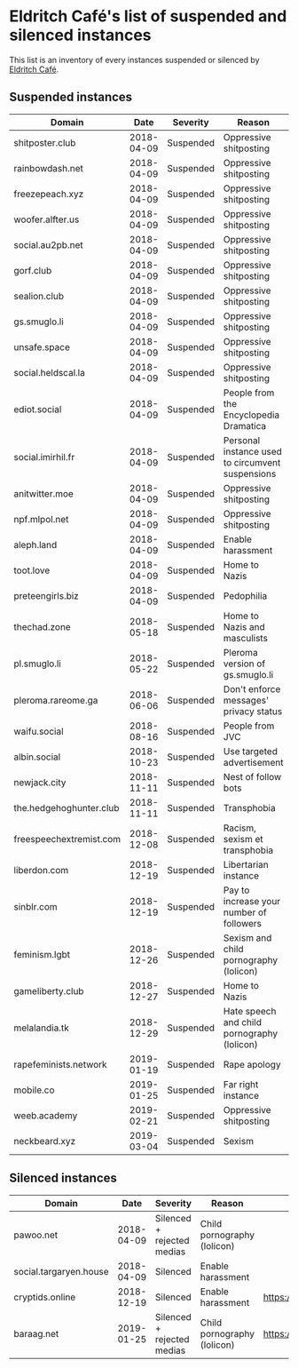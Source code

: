 # Eldritch Café's list of suspended and silenced instances
This list is an inventory of every instances suspended or silenced by [Eldritch Café](https://eldritch.cafe/).

## Suspended instances

| Domain                  | Date       | Severity  | Reason                                           | More information                                  |
| ----------------------- | ---------- | --------- | ------------------------------------------------ | -------------------------------------------------- |
| shitposter.club         | 2018-04-09 | Suspended | Oppressive shitposting                           | https://github.com/nolanlawson/blocked-on-mastodon |
| rainbowdash.net         | 2018-04-09 | Suspended | Oppressive shitposting                           | https://github.com/nolanlawson/blocked-on-mastodon |
| freezepeach.xyz         | 2018-04-09 | Suspended | Oppressive shitposting                           | https://github.com/nolanlawson/blocked-on-mastodon |
| woofer.alfter.us        | 2018-04-09 | Suspended | Oppressive shitposting                           | https://github.com/nolanlawson/blocked-on-mastodon |
| social.au2pb.net        | 2018-04-09 | Suspended | Oppressive shitposting                           | https://github.com/nolanlawson/blocked-on-mastodon |
| gorf.club               | 2018-04-09 | Suspended | Oppressive shitposting                           | https://github.com/nolanlawson/blocked-on-mastodon |
| sealion.club            | 2018-04-09 | Suspended | Oppressive shitposting                           | https://github.com/nolanlawson/blocked-on-mastodon |
| gs.smuglo.li            | 2018-04-09 | Suspended | Oppressive shitposting                           | https://github.com/nolanlawson/blocked-on-mastodon |
| unsafe.space            | 2018-04-09 | Suspended | Oppressive shitposting                           | https://github.com/nolanlawson/blocked-on-mastodon |
| social.heldscal.la      | 2018-04-09 | Suspended | Oppressive shitposting                           | https://github.com/nolanlawson/blocked-on-mastodon |
| ediot.social            | 2018-04-09 | Suspended | People from the Encyclopedia Dramatica           |                                                    |
| social.imirhil.fr       | 2018-04-09 | Suspended | Personal instance used to circumvent suspensions |                                                    |
| anitwitter.moe          | 2018-04-09 | Suspended | Oppressive shitposting                           | https://anitwitter.moe/about/more                  |
| npf.mlpol.net           | 2018-04-09 | Suspended | Oppressive shitposting                           |                                                    |
| aleph.land              | 2018-04-09 | Suspended | Enable harassment                                |                                                    |
| toot.love               | 2018-04-09 | Suspended | Home to Nazis                                    | https://ltch.fr/@Alda/98997706007765153            |
| preteengirls.biz        | 2018-04-09 | Suspended | Pedophilia                                       |                                                    |
| thechad.zone            | 2018-05-18 | Suspended | Home to Nazis and masculists                     | https://eldritch.cafe/@Barmaid/100049722033511321  |
| pl.smuglo.li            | 2018-05-22 | Suspended | Pleroma version of gs.smuglo.li                  | https://eldritch.cafe/@Barmaid/100074692144857409  |
| pleroma.rareome.ga      | 2018-06-06 | Suspended | Don't enforce messages' privacy status           | https://eldritch.cafe/@Barmaid/100160340726780637  |
| waifu.social            | 2018-08-16 | Suspended | People from JVC                                  | https://eldritch.cafe/@Barmaid/100561860716459031  |
| albin.social            | 2018-10-23 | Suspended | Use targeted advertisement                       | https://eldritch.cafe/@Barmaid/100946850501504142  |
| newjack.city            | 2018-11-11 | Suspended | Nest of follow bots                              | https://eldritch.cafe/@Barmaid/101054370921837295  |
| the.hedgehoghunter.club | 2018-11-11 | Suspended | Transphobia                                      | https://eldritch.cafe/@Barmaid/101054513661104346  |
| freespeechextremist.com | 2018-12-08 | Suspended | Racism, sexism et transphobia                    | https://eldritch.cafe/@Barmaid/101205707262885691  |
| liberdon.com            | 2018-12-19 | Suspended | Libertarian instance                             | https://eldritch.cafe/@Barmaid/101269325108620220  |
| sinblr.com              | 2018-12-19 | Suspended | Pay to increase your number of followers         | https://eldritch.cafe/@Barmaid/101269325108620220  |
| feminism.lgbt           | 2018-12-26 | Suspended | Sexism and child pornography (lolicon)           | https://eldritch.cafe/@Barmaid/101308712204974532  |
| gameliberty.club        | 2018-12-27 | Suspended | Home to Nazis                                    | https://eldritch.cafe/@Barmaid/101313123131827136  |
| melalandia.tk           | 2018-12-29 | Suspended | Hate speech and child pornography (lolicon)      | https://eldritch.cafe/@Barmaid/101325918467427039  |
| rapefeminists.network   | 2019-01-19 | Suspended | Rape apology                                     | https://eldritch.cafe/@Barmaid/101445095780272860  |
| mobile.co               | 2019-01-25 | Suspended | Far right instance                               | https://eldritch.cafe/@Barmaid/101480064757909197  |
| weeb.academy            | 2019-02-21 | Suspended | Oppressive shitposting                           | https://eldritch.cafe/@Barmaid/101632791857674785  |
| neckbeard.xyz           | 2019-03-04 | Suspended | Sexism                                           | https://eldritch.cafe/@Barmaid/101690645728346284  |

## Silenced instances

| Domain                 | Date       | Severity                   | Reason                      | More information                                 |
| ---------------------- | ---------- | -------------------------- | --------------------------- | ------------------------------------------------- |
| pawoo.net              | 2018-04-09 | Silenced + rejected medias | Child pornography (lolicon) |                                                   |
| social.targaryen.house | 2018-04-09 | Silenced                   | Enable harassment           |                                                   |
| cryptids.online        | 2018-12-19 | Silenced                   | Enable harassment           | https://eldritch.cafe/@Barmaid/101269462136161745 |
| baraag.net             | 2019-01-25 | Silenced + rejected medias | Child pornography (lolicon) | https://eldritch.cafe/@Barmaid/101480005678089982 |
